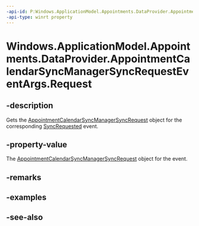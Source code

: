```yaml
---
-api-id: P:Windows.ApplicationModel.Appointments.DataProvider.AppointmentCalendarSyncManagerSyncRequestEventArgs.Request
-api-type: winrt property
---
```


<!-- Property syntax
public Windows.ApplicationModel.Appointments.DataProvider.AppointmentCalendarSyncManagerSyncRequest Request { get; }
-->

# Windows.ApplicationModel.Appointments.DataProvider.AppointmentCalendarSyncManagerSyncRequestEventArgs.Request

## -description
Gets the [AppointmentCalendarSyncManagerSyncRequest](appointmentcalendarsyncmanagersyncrequest.md) object for the corresponding [SyncRequested](appointmentdataproviderconnection_syncrequested.md) event.

## -property-value
The [AppointmentCalendarSyncManagerSyncRequest](appointmentcalendarsyncmanagersyncrequest.md) object for the event.

## -remarks

## -examples

## -see-also
